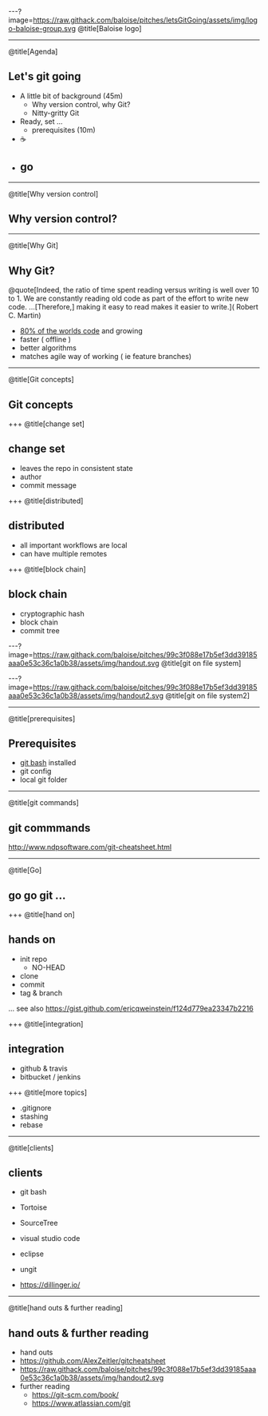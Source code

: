---?image=https://raw.githack.com/baloise/pitches/letsGitGoing/assets/img/logo-baloise-group.svg
@title[Baloise logo]

---
@title[Agenda]
## Let's git going

- A little bit of background (45m)
  -  Why version control, why Git?
  -  Nitty-gritty Git 
- Ready, set ...
  - prerequisites (10m)
- ☕
- go
  - 
 
---
@title[Why version control]
## Why version control?
 
---
@title[Why Git]
## Why Git?

@quote[Indeed, the ratio of time spent reading versus writing is well over 10 to 1. We are constantly reading old code as part of the effort to write new code. ...[Therefore,] making it easy to read makes it easier to write.](
Robert C. Martin)

- [80% of the worlds code](https://www.openhub.net/repositories/compare) and growing
- faster ( offline )
- better algorithms
- matches agile way of working ( ie feature branches)

---
@title[Git concepts]
## Git concepts

+++
@title[change set]
## change set

- leaves the repo in consistent state
- author
- commit message

+++
@title[distributed]
## distributed

- all important workflows are local
- can have multiple remotes


+++
@title[block chain]
## block chain

- cryptographic hash
- block chain
- commit tree
 
---?image=https://raw.githack.com/baloise/pitches/99c3f088e17b5ef3dd39185aaa0e53c36c1a0b38/assets/img/handout.svg
@title[git on file system]

---?image=https://raw.githack.com/baloise/pitches/99c3f088e17b5ef3dd39185aaa0e53c36c1a0b38/assets/img/handout2.svg
@title[git on file system2]

---
@title[prerequisites]
## Prerequisites

- [git bash](https://git-scm.com/downloads) installed
- git config
- local git folder  

---
@title[git commands]
## git commmands

http://www.ndpsoftware.com/git-cheatsheet.html

---
@title[Go]
## go go git ...

+++
@title[hand on]
## hands on

- init repo
  - NO-HEAD
- clone
- commit
- tag & branch

... 
see also https://gist.github.com/ericqweinstein/f124d779ea23347b2216


+++
@title[integration]
## integration

- github & travis
- bitbucket / jenkins


+++
@title[more topics]

- .gitignore
- stashing
- rebase

---
@title[clients]
## clients

- git bash
- Tortoise
- SourceTree
- visual studio code
- eclipse
- ungit

- https://dillinger.io/

---
@title[hand outs & further reading]
## hand outs & further reading

-  hand outs
  - https://github.com/AlexZeitler/gitcheatsheet
  - https://raw.githack.com/baloise/pitches/99c3f088e17b5ef3dd39185aaa0e53c36c1a0b38/assets/img/handout2.svg
- further reading
  - https://git-scm.com/book/
  - https://www.atlassian.com/git

